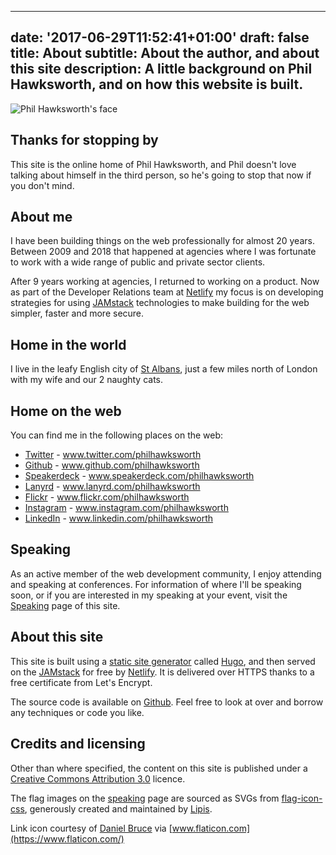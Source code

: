 
---
date: '2017-06-29T11:52:41+01:00'
draft: false
title: About
subtitle: About the author, and about this site
description: A little background on Phil Hawksworth, and on how this website is built.
---
<img src="/images/philhawksworth-goon@2x.jpg" alt="Phil Hawksworth's face" class="avatar avatar-upclose" />

## Thanks for stopping by

This site is the online home of Phil Hawksworth, and Phil doesn't love talking about himself in the third person, so he's going to stop that now if you don't mind.

## About me

I have been building things on the web professionally for almost 20 years. Between 2009 and 2018 that happened at agencies where I was fortunate to work with a wide range of public and private sector clients.

After 9 years working at agencies, I returned to working on a product. Now as part of the Developer Relations team at [Netlify](https://www.netlify.com) my focus is on developing strategies for using [JAMstack](https://www.jamstack.org) technologies to make building for the web simpler, faster and more secure.


## Home in the world

I live in the leafy English city of [St Albans](https://en.wikipedia.org/wiki/St_Albans), just a few miles north of London with my wife and our 2 naughty cats.


## Home on the web

You can find me in the following places on the web:

- [Twitter](https://www.twitter.com/philhawksworth) - www.twitter.com/philhawksworth
- [Github](https://www.github.com/philhawksworth) - www.github.com/philhawksworth
- [Speakerdeck](https://www.speakerdeck.com/philhawksworth) - www.speakerdeck.com/philhawksworth
- [Lanyrd](https://www.lanyrd.com/philhawksworth) - www.lanyrd.com/philhawksworth
- [Flickr](https://www.flickr.com/philhawksworth) - www.flickr.com/philhawksworth
- [Instagram](https://www.instagram.com/philhawksworth) - www.instagram.com/philhawksworth
- [LinkedIn](https://www.linkedin.com/philhawksworth) - www.linkedin.com/philhawksworth


## Speaking

As an active member of the web development community, I enjoy attending and speaking at conferences. For information of where I'll be speaking soon, or if you are interested in my speaking at your event, visit the [Speaking](/speaking) page of this site.


## About this site

This site is built using a [static site generator](https://www.staticgen.com/) called [Hugo](https://gohugo.io), and then served on the [JAMstack](https://www.jamstack.org) for free by [Netlify](https://www.netlify.com). It is delivered over HTTPS thanks to a free certificate from Let's Encrypt.

The source code is available on [Github](https://github.com/philhawksworth/hawksworx.com). Feel free to look at over and borrow any techniques or code you like.


## Credits and licensing

Other than where specified, the content on this site is published under a [Creative Commons Attribution 3.0](http://creativecommons.org/licenses/by/3.0/) licence.

The flag images on the [speaking](/speaking) page are sourced as SVGs from [flag-icon-css](http://flag-icon-css.lip.is/), generously created and maintained by [Lipis](https://github.com/lipis).

Link icon courtesy of [Daniel Bruce](https://www.flaticon.com/authors/daniel-bruce) via [www.flaticon.com](https://www.flaticon.com/)

